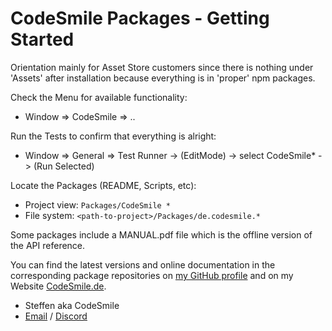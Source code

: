 ﻿# CodeSmile Packages - Getting Started

Orientation mainly for Asset Store customers since there is nothing under 'Assets' after installation because everything is in 'proper' npm packages.

Check the Menu for available functionality:
- Window => CodeSmile => ..

Run the Tests to confirm that everything is alright:
- Window => General => Test Runner -> (EditMode) -> select CodeSmile* -> (Run Selected)

Locate the Packages (README, Scripts, etc):
- Project view: `Packages/CodeSmile *`
- File system: `<path-to-project>/Packages/de.codesmile.*`

Some packages include a MANUAL.pdf file which is the offline version of the API reference.

You can find the latest versions and online documentation in the corresponding package repositories on [my GitHub profile](https://github.com/CodeSmile-0000011110110111/) and on my Website [CodeSmile.de](https://codesmile.de/).


- Steffen aka CodeSmile
- [Email](mailto:steffen@codesmile.de) / [Discord](https://discord.gg/JN3Jz8qkeV)
